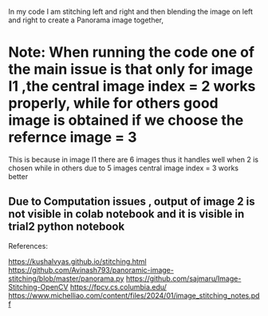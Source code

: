 In my code I am stitching left and right and then blending the image on left and right to create a Panorama image together,


# Note: When running the code one of the main issue is that only for image I1 ,the central image index = 2 works properly, while for others good image is obtained if we choose the refernce image = 3
This is because in image I1 there are 6 images thus it handles well when 2 is chosen while in others due to 5 images central image index = 3 works better


##  Due to Computation issues , output of image 2 is not visible in colab notebook and it is visible in trial2 python notebook

References:

https://kushalvyas.github.io/stitching.html
https://github.com/Avinash793/panoramic-image-stitching/blob/master/panorama.py
https://github.com/sajmaru/Image-Stitching-OpenCV
https://fpcv.cs.columbia.edu/
https://www.michelliao.com/content/files/2024/01/image_stitching_notes.pdf
